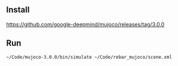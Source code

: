 ## Install

https://github.com/google-deepmind/mujoco/releases/tag/3.0.0

## Run

```
~/Code/mujoco-3.0.0/bin/simulate ~/Code/rebar_mujoco/scene.xml
```

